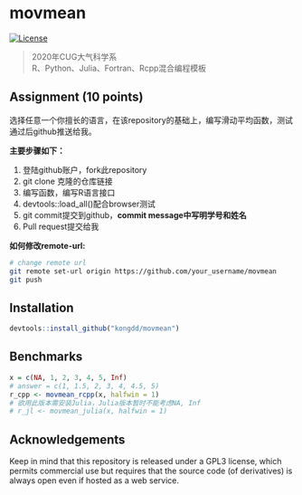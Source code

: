 
<!-- README.md is generated from README.Rmd. Please edit that file -->

movmean
=======

<!-- badges: start -->

[![License](http://img.shields.io/badge/license-GPL%20%28%3E=%203%29-brightgreen.svg?style=flat)](http://www.gnu.org/licenses/gpl-3.0.html)
<!-- badges: end -->

> 2020年CUG大气科学系  
> R、Python、Julia、Fortran、Rcpp混合编程模板

Assignment (10 points)
----------------------

选择任意一个你擅长的语言，在该repository的基础上，编写滑动平均函数，测试通过后github推送给我。

**主要步骤如下：**

1.  登陆github账户，fork此repository
2.  git clone 克隆的仓库链接
3.  编写函数，编写R语言接口
4.  devtools::load\_all()配合browser测试
5.  git commit提交到github，****commit message中写明学号和姓名****
6.  Pull request提交给我

**如何修改remote-url:**
```bash
# change remote url
git remote set-url origin https://github.com/your_username/movmean
git push
```

Installation
------------

``` r
devtools::install_github("kongdd/movmean")
```

Benchmarks
----------------

```r
x = c(NA, 1, 2, 3, 4, 5, Inf)
# answer = c(1, 1.5, 2, 3, 4, 4.5, 5)
r_cpp <- movmean_rcpp(x, halfwin = 1)
# 欲用此版本需安装Julia，Julia版本暂时不能考虑NA, Inf
# r_jl <- movmean_julia(x, halfwin = 1)
```

Acknowledgements
----------------

Keep in mind that this repository is released under a GPL3 license,
which permits commercial use but requires that the source code (of
derivatives) is always open even if hosted as a web service.
